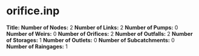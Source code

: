 # orifice.inp
**Title:** 
**Number of Nodes:** 2
**Number of Links:** 2
**Number of Pumps:** 0
**Number of Weirs:** 0
**Number of Orifices:** 2
**Number of Outfalls:** 2
**Number of Storages:** 1
**Number of Outlets:** 0
**Number of Subcatchments:** 0
**Number of Raingages:** 1
